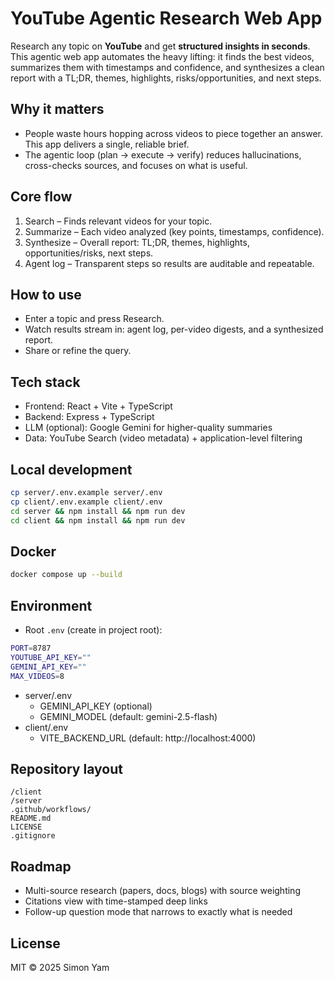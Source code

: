 # YouTube Agentic Research Web App

Research any topic on **YouTube** and get **structured insights in seconds**.
This agentic web app automates the heavy lifting: it finds the best videos, summarizes them with timestamps and confidence, and synthesizes a clean report with a TL;DR, themes, highlights, risks/opportunities, and next steps.

## Why it matters
- People waste hours hopping across videos to piece together an answer. This app delivers a single, reliable brief.
- The agentic loop (plan → execute → verify) reduces hallucinations, cross-checks sources, and focuses on what is useful.

## Core flow
1. Search – Finds relevant videos for your topic.
2. Summarize – Each video analyzed (key points, timestamps, confidence).
3. Synthesize – Overall report: TL;DR, themes, highlights, opportunities/risks, next steps.
4. Agent log – Transparent steps so results are auditable and repeatable.

## How to use
- Enter a topic and press Research.
- Watch results stream in: agent log, per-video digests, and a synthesized report.
- Share or refine the query.

## Tech stack
- Frontend: React + Vite + TypeScript
- Backend: Express + TypeScript
- LLM (optional): Google Gemini for higher-quality summaries
- Data: YouTube Search (video metadata) + application-level filtering

## Local development
```bash
cp server/.env.example server/.env
cp client/.env.example client/.env
cd server && npm install && npm run dev
cd client && npm install && npm run dev
```

## Docker
```bash
docker compose up --build
```

## Environment
- Root `.env` (create in project root):
```bash
PORT=8787
YOUTUBE_API_KEY=""
GEMINI_API_KEY=""
MAX_VIDEOS=8
```
- server/.env
  - GEMINI_API_KEY (optional)
  - GEMINI_MODEL (default: gemini-2.5-flash)
- client/.env
  - VITE_BACKEND_URL (default: http://localhost:4000)

## Repository layout
```
/client
/server
.github/workflows/
README.md
LICENSE
.gitignore
```

## Roadmap
- Multi-source research (papers, docs, blogs) with source weighting
- Citations view with time-stamped deep links
- Follow-up question mode that narrows to exactly what is needed

## License
MIT © 2025 Simon Yam

